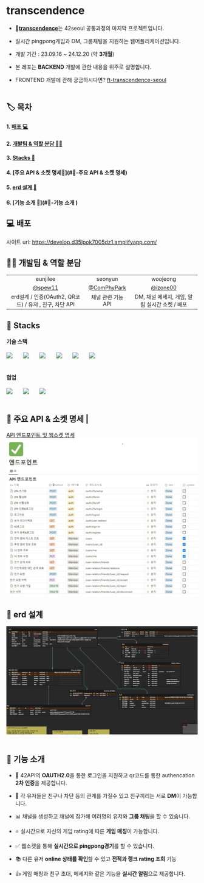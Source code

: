 #  transcendence 

- 🧇[**transcendence**](https://d1vexdz72u651e.cloudfront.net/)는 42seoul 공통과정의 마지막 프로젝트입니다.
- 실시간 pingpong게임과 DM, 그룹채팅을 지원하는 웹어플리케이션입니다.

- 개발 기간 : 23.09.16 ~ 24.12.20 (약 **3개월**)

- 본 레포는 **BACKEND** 개발에 관한 내용을 위주로 설명합니다.

- FRONTEND 개발에 관해 궁금하시다면? [ft-transcendence-seoul](https://github.com/ft-transcendence-seoul/frontend)
  <br/><br/>

## 🏷️ 목차

#### 1. [배포 💻](#💻-배포)

#### 2. [개발팀 & 역할 분담 🙋‍♂️](#🙋‍♂️-개발팀--역할-분담)

#### 3. [Stacks 🔧](#🔧-stacks)

#### 4. [주요 API & 소켓 명세📃](#📃-주요 API & 소켓 명세)

#### 5. [erd 설계 📱](#📱)

#### 6. [기능 소개 🚀](#🚀-기능 소개 )

## 💻 배포


사이트 url:  https://develop.d35lpok7005dz1.amplifyapp.com/


## 🙋‍♂️ 개발팀 & 역할 분담

|                                                                                             |                                                                                    |                                                                                              |
| :-----------------------------------------------------------------------------------------: | :--------------------------------------------------------------------------------: | :------------------------------------------------------------------------------------------: |
|                                           eunjilee                                            |                                       seonyun                                       |                                            woojeong                                            |
|                     [@spew11](https://github.com/spew11)                      |                    [@ComPhyPark](https://github.com/ComPhyPark)                    |                            [@izone00](https://github.com/izone00)                            |
| erd설계 / 인증(OAuth2, QR코드) / 유저 , 친구, 차단 API| 채널 관련 기능 API | DM, 채널 메세지, 게임, 알림 실시간 소켓 / 배포  |

</div>

## 🔧 Stacks

#### 기술 스택

<img src="https://img.shields.io/badge/NestJS-E0234E?style=for-the-badge&logo=nestjs&logoColor=white"> &nbsp; &nbsp; &nbsp;
<img src="https://img.shields.io/badge/postgresql-4169E1?style=for-the-badge&logo=postgresql&logoColor=white"> &nbsp; &nbsp; &nbsp; 
<img src="https://img.shields.io/badge/redis-DC382D?style=for-the-badge&logo=redis&logoColor=white"> &nbsp; &nbsp; &nbsp; 
<img src="https://img.shields.io/badge/socket.io-010101?style=for-the-badge&logo=socket.io&logoColor=white"> &nbsp; &nbsp; &nbsp;
<img src="https://img.shields.io/badge/amazonec2-FF9900?style=for-the-badge&logo=amazonec2&logoColor=white"> &nbsp; &nbsp; &nbsp; 
<img src="https://img.shields.io/badge/docker-2496ED?style=for-the-badge&logo=docker&logoColor=white"> &nbsp; &nbsp; &nbsp; 
<br/><br/>

#### 협업

<img src="https://img.shields.io/badge/Slack-4A154B?style=for-the-badge&logo=Slack&logoColor=white"> &nbsp; &nbsp; &nbsp;
<img src="https://img.shields.io/badge/Notion-000000?style=for-the-badge&logo=Notion&logoColor=white"> &nbsp; &nbsp; &nbsp;
<img src="https://img.shields.io/badge/github-181717?style=for-the-badge&logo=github&logoColor=white">
<br/><br/>

## 📃 주요 API & 소켓 명세                                |
[API 엔드포인트 및 웹소켓 명세 ![alt text](<스크린샷 2024-03-23 133904.png>)](https://magnificent-front-23e.notion.site/074867d3c81548358f6f66c1892f50a9?v=7e96fea9c48e4e52bf8270af0597a88f)

## 📱 erd 설계

![alt text](image.png)
<br></br>

## 🚀 기능 소개

- 🎥 42API의 **OAUTH2.0**을 통한 로그인을 지원하고 qr코드를 통한 authencation **2차 인증**을 제공합니다.

- 👑 각 유저들은 친구나 차단 등의 관계를 가질수 있고 친구끼리는 서로 **DM**이 가능합니다.

- 📊 채널을 생성하고 채널에 참가해 여러명의 유저와 **그룹 채팅**을 할 수 있습니다.
- ⭐ 실시간으로 자신의 게임 rating에 따른 **게임 매칭**이 가능합니다. 
- ✅ 웹소켓을 통해 **실시간으로 pingpong경기**를 할 수 있습니다. 
- 📚 다른 유저 **online 상태를 확인**할 수 있고 **전적과 랭크 rating 조회** 가능
- 👍 게임 매칭과 친구 초대, 메세지와 같은 기능을 **실시간 알림**으로 제공합니다.
